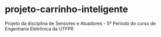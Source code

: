# projeto-carrinho-inteligente
Projeto da disciplina de Sensores e Atuadores - 5º Período do curso de Engenharia Eletrônica da UTFPR
